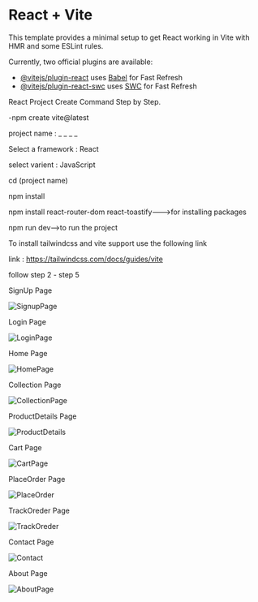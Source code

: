 # React + Vite

This template provides a minimal setup to get React working in Vite with HMR and some ESLint rules.

Currently, two official plugins are available:

- [@vitejs/plugin-react](https://github.com/vitejs/vite-plugin-react/blob/main/packages/plugin-react/README.md) uses [Babel](https://babeljs.io/) for Fast Refresh
- [@vitejs/plugin-react-swc](https://github.com/vitejs/vite-plugin-react-swc) uses [SWC](https://swc.rs/) for Fast Refresh

React Project Create Command Step by Step.

-npm create vite@latest

project name : _ _ _ _

Select a framework : React

select varient : JavaScript

cd (project name)

npm install

 npm install react-router-dom react-toastify--->for installing packages

npm run dev-->to run the project

To install tailwindcss and vite support use the following link

link : https://tailwindcss.com/docs/guides/vite

follow step 2 - step 5

SignUp Page

![SignupPage](https://github.com/user-attachments/assets/9febf703-36f1-471c-8ac6-a3c87c165ef9)

Login Page

![LoginPage](https://github.com/user-attachments/assets/3fe140d6-1d7e-4f6a-81c6-4f3544d8480a)

Home Page

![HomePage](https://github.com/user-attachments/assets/79115451-e76d-46b2-8edf-93b8f8852e02)

Collection Page

![CollectionPage](https://github.com/user-attachments/assets/b1553aef-9587-4d38-9c33-24347ff1f574)

ProductDetails Page

![ProductDetails](https://github.com/user-attachments/assets/f9d2f019-2390-4f14-9424-e263e9009b7f)

Cart Page

![CartPage](https://github.com/user-attachments/assets/68e34138-6057-4d9c-98da-fcd31606a723)

PlaceOrder Page

![PlaceOrder](https://github.com/user-attachments/assets/c66797e0-cfca-475a-ae22-b575a2ace4f1)

TrackOreder Page

![TrackOreder](https://github.com/user-attachments/assets/3d218531-e70f-45f0-b242-43d976ad6bce)

Contact Page

![Contact](https://github.com/user-attachments/assets/cb0ae62c-4d0e-4f7b-841e-152fa6e8cd88)

About Page

![AboutPage](https://github.com/user-attachments/assets/609c1c05-4a26-4b3e-a23a-63563c27bb3e)

